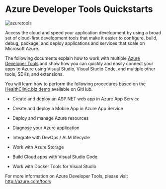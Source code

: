 # Azure Developer Tools Quickstarts
![azuretools](https://i3-vso.sec.s-msft.com/dynimg/IC838704.png)

Access the cloud and speed your application development by using a broad
set of cloud-first development tools that make it easier to configure,
build, debug, package, and deploy applications and services that scale
on Microsoft Azure.

The following documents explain how to work with multiple [Azure
Developer Tools](http://azure.com/tools) and show how you can quickly
and easily connect your apps to Azure using Visual Studio, Visual Studio
Code, and multiple other tools, SDKs, and extensions.

You will learn how to perform the following procedures based on the
[HealthClinic.biz demo](http://healthclinic.biz/) available on GitHub.

-   Create and deploy an ASP.NET web app in Azure App Service

-   Create and deploy a Mobile App in Azure App Service

-   Deploy and manage Azure resources

-   Diagnose your Azure application

-   Integrate with DevOps / ALM lifecycle

-   Work with Azure Storage

-   Build Cloud apps with Visual Studio Code

-   Work with Docker Tools for Visual Studio

For more information on Azure Developer Tools, please visit
<http://azure.com/tools>
